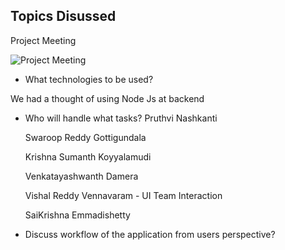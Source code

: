 ## Topics Disussed

Project Meeting 

![Project Meeting](https://github.com/KHARIKA17/NWMSU_Gaming-App/blob/master/DesignArchitecture/Team%20Meeting-1.png?raw=true)

* What technologies to be used?

We had a thought of using Node Js at backend

* Who will handle what tasks?
   Pruthvi Nashkanti
   
   Swaroop Reddy Gottigundala
   
   Krishna Sumanth Koyyalamudi
   
   Venkatayashwanth Damera
   
   Vishal Reddy Vennavaram - UI Team Interaction
   
   SaiKrishna Emmadishetty
   
* Discuss workflow of the application from users perspective?
